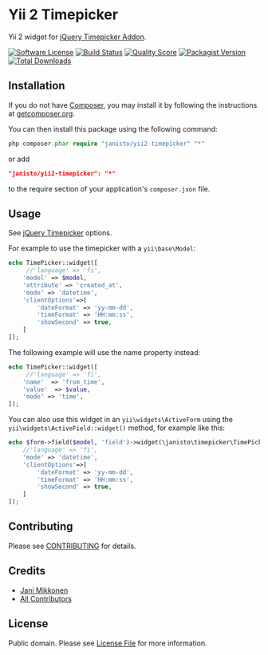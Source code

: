 # Yii 2 Timepicker

Yii 2 widget for [jQuery Timepicker Addon](https://github.com/trentrichardson/jQuery-Timepicker-Addon).

[![Software License](https://img.shields.io/badge/license-Unlicense-blue.svg?style=flat-square)](LICENSE.md)
[![Build Status](https://img.shields.io/travis/janisto/yii2-timepicker/master.svg?style=flat-square)](https://travis-ci.org/janisto/yii2-timepicker)
[![Quality Score](https://img.shields.io/scrutinizer/g/janisto/yii2-timepicker.svg?style=flat-square)](https://scrutinizer-ci.com/g/janisto/yii2-timepicker)
[![Packagist Version](https://img.shields.io/packagist/v/janisto/yii2-timepicker.svg?style=flat-square)](https://packagist.org/packages/janisto/yii2-timepicker)
[![Total Downloads](https://img.shields.io/packagist/dt/janisto/yii2-timepicker.svg?style=flat-square)](https://packagist.org/packages/janisto/yii2-timepicker)

## Installation

If you do not have [Composer](http://getcomposer.org/), you may install it by following the instructions
at [getcomposer.org](http://getcomposer.org/doc/00-intro.md#installation-nix).

You can then install this package using the following command:

```php
php composer.phar require "janisto/yii2-timepicker" "*"
```
or add

```json
"janisto/yii2-timepicker": "*"
```

to the require section of your application's `composer.json` file.

## Usage

See [jQuery Timepicker](http://trentrichardson.com/examples/timepicker/#tp-options) options.

For example to use the timepicker with a `yii\base\Model`:

```php
echo TimePicker::widget([
     //'language' => 'fi',
    'model' => $model,
    'attribute' => 'created_at',
    'mode' => 'datetime',
    'clientOptions'=>[
        'dateFormat' => 'yy-mm-dd',
        'timeFormat' => 'HH:mm:ss',
        'showSecond' => true,
    ]
]);
```

The following example will use the name property instead:

```php
echo TimePicker::widget([
     //'language' => 'fi',
    'name'  => 'from_time',
    'value'  => $value,
    'mode' => 'time',
]);
```

You can also use this widget in an `yii\widgets\ActiveForm` using the `yii\widgets\ActiveField::widget()`
method, for example like this:

```php
echo $form->field($model, 'field')->widget(\janisto\timepicker\TimePicker::className(), [
    //'language' => 'fi',
    'mode' => 'datetime',
    'clientOptions'=>[
        'dateFormat' => 'yy-mm-dd',
        'timeFormat' => 'HH:mm:ss',
        'showSecond' => true,
    ]
]);
```

## Contributing

Please see [CONTRIBUTING](CONTRIBUTING.md) for details.

## Credits

- [Jani Mikkonen](https://github.com/janisto)
- [All Contributors](../../contributors)

## License

Public domain. Please see [License File](LICENSE.md) for more information.
